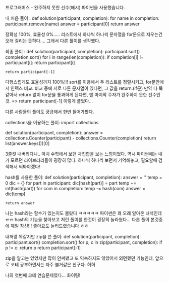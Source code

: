 프로그래머스 - 완주하지 못한 선수(해시)
파이썬을 사용했습니다.

내 처음 풀이 :
def solution(participant, completion):
    for name in completion:
        participant.remove(name)
    answer = participant[0]
    return answer
    
정확성 100%, 효율성 0%.....
리스트에서 하나씩 하나씩 문자열을 for문으로 지우는건 오래 걸리는 듯하다....
그래서 다른 풀이를 생각했다.

최종 풀이 : 
def solution(participant, completion):
    participant.sort()
    completion.sort()
    for i in range(len(completion)):
        if completion[i] != participant[i]:
            return participant[i]
    
    return participant[-1]
 
다행스럽게도 효율성까지 100%!!!
sort를 이용해서 두 리스트를 정렬시키고, for문안에서 인덱스 비교.
비교 중에 서로 다른 문자열이 있다면, 그 값을 return.(if문)
만약 다 똑같아서 return 없이 for문을 통과하게 된다면, 
맨 마지막 주자가 완주하지 못한 선수인것. => return participant[-1]
이렇게 풀었다...

다른 사람들의 풀이도 궁금해서 한번 들어가봤다.

collections을 이용하는 풀이:
import collections

def solution(participant, completion):
    answer = collections.Counter(participant) - collections.Counter(completion)
    return list(answer.keys())[0]
    
3줄컷 내버리다니.. 마치 수학에서 보던 차집합을 보는 느낌이었다.
역시 파이썬에는 내가 모르던 라이브러리들이 굉장히 많다.
하나씩 하나씩 보면서 기억해놓고, 필요할때 검색해서 써봐야겠다!

hash를 사용한 풀이:
def solution(participant, completion):
    answer = ''
    temp = 0
    dic = {}
    for part in participant:
        dic[hash(part)] = part
        temp += int(hash(part))
    for com in completion:
        temp -= hash(com)
    answer = dic[temp]

    return answer

나는 hash라는 함수가 있는지도 몰랐다 ㅋㅋㅋㅋㅋ
파이썬은 꽤 오래 알아온 녀석인데 ㅠㅠ
hash의 기능을 찾아보고 저런 풀이를 한것이 굉장히 놀라웠다...
다른 풀이 본것중에 제일 참신!!! 좋아요도 눌러드렸습니다 ㅎㅎ

내꺼랑 똑같지만 zip을 쓴 풀이:
def solution(participant, completion):
    participant.sort()
    completion.sort()
    for p, c in zip(participant, completion):
        if p != c:
            return p
    return participant[-1]
    
zip을 알고는 있었지만 많이 안써봤고 또 익숙하지도 않았어서 외면했던 기능인데,
앞으로 코테 공부하면서는 자주 볼거같은 친구다. 허허

나의 첫번째 코테 연습문제였다... 화이팅!
